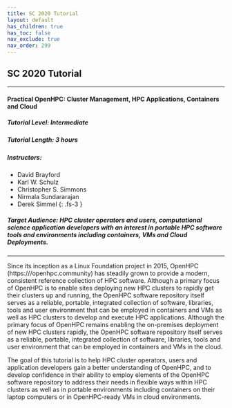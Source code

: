 ```yaml
---
title: SC 2020 Tutorial
layout: default
has_children: true
has_toc: false
nav_exclude: true
nav_order: 299
---
```


## SC 2020 Tutorial

---
#### Practical OpenHPC: Cluster Management, HPC Applications, Containers and Cloud
##### Tutorial Level: Intermediate
##### Tutorial Length: 3 hours
##### Instructors:

* David Brayford
* Karl W. Schulz
* Christopher S. Simmons
* Nirmala Sundararajan
* Derek Simmel
{: .fs-3 }

##### Target Audience: HPC cluster operators and users, computational science application developers with an interest in portable HPC software tools and environments including containers, VMs and Cloud Deployments.


---

Since its inception as a Linux Foundation project in 2015, OpenHPC
(https:///openhpc.community) has steadily grown to provide a modern, consistent
reference collection of HPC software. Although a primary focus of OpenHPC is to
enable sites deploying new HPC clusters to rapidly get their clusters up and
running, the OpenHPC software repository itself serves as a reliable, portable,
integrated collection of software, libraries, tools and user environment that
can be employed in containers and VMs as well as HPC clusters to develop and
execute HPC applications.  Although the primary focus of OpenHPC remains
enabling the on-premises deployment of new HPC clusters rapidly, the OpenHPC
software repository itself serves as a reliable, portable, integrated collection
of software, libraries, tools and user environment that can be employed in
containers and VMs in the cloud. 

The goal of this tutorial is to help HPC cluster operators, users and
application developers gain a better understanding of OpenHPC, and to develop
confidence in their ability to employ elements of the OpenHPC software
repository to address their needs in flexible ways within HPC clusters as well
as in portable environments including containers on their laptop computers or in
OpenHPC-ready VMs in cloud environments.
